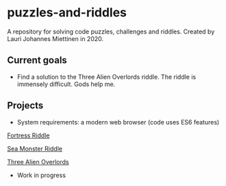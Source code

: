 # puzzles-and-riddles
A repository for solving code puzzles, challenges and riddles. Created by Lauri Johannes Miettinen in 2020.

## Current goals

- Find a solution to the Three Alien Overlords riddle. The riddle is immensely difficult. Gods help me.

## Projects

- System requirements: a modern web browser (code uses ES6 features)

[Fortress Riddle](fortress-riddle)

[Sea Monster Riddle](sea-monster-riddle)

[Three Alien Overlords](three-alien-overlords)

- Work in progress